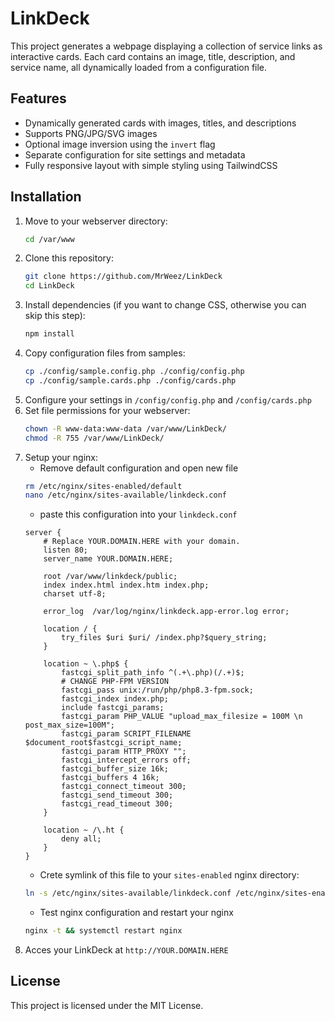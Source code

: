 # LinkDeck

This project generates a webpage displaying a collection of service links as interactive cards. Each card contains an image, title, description, and service name, all dynamically loaded from a configuration file.

## Features

- Dynamically generated cards with images, titles, and descriptions
- Supports PNG/JPG/SVG images
- Optional image inversion using the `invert` flag
- Separate configuration for site settings and metadata
- Fully responsive layout with simple styling using TailwindCSS

## Installation

1. Move to your webserver directory:
   ```sh
   cd /var/www
   ```
2. Clone this repository:
   ```sh
   git clone https://github.com/MrWeez/LinkDeck
   cd LinkDeck
   ```
3. Install dependencies (if you want to change CSS, otherwise you can skip this step):
   ```sh
   npm install
   ```
4. Copy configuration files from samples:
   ```sh
   cp ./config/sample.config.php ./config/config.php
   cp ./config/sample.cards.php ./config/cards.php
   ```
5. Configure your settings in `/config/config.php` and `/config/cards.php`
6. Set file permissions for your webserver:
   ```sh
   chown -R www-data:www-data /var/www/LinkDeck/
   chmod -R 755 /var/www/LinkDeck/
   ```
7. Setup your nginx:
   - Remove default configuration and open new file
   ```sh
   rm /etc/nginx/sites-enabled/default
   nano /etc/nginx/sites-available/linkdeck.conf
   ```
   - paste this configuration into your `linkdeck.conf`
   ```nginx
   server {
       # Replace YOUR.DOMAIN.HERE with your domain.
       listen 80;
       server_name YOUR.DOMAIN.HERE;

       root /var/www/linkdeck/public;
       index index.html index.htm index.php;
       charset utf-8;

       error_log  /var/log/nginx/linkdeck.app-error.log error;

       location / {
           try_files $uri $uri/ /index.php?$query_string;
       }
 
       location ~ \.php$ {
           fastcgi_split_path_info ^(.+\.php)(/.+)$;
           # CHANGE PHP-FPM VERSION
           fastcgi_pass unix:/run/php/php8.3-fpm.sock;
           fastcgi_index index.php;
           include fastcgi_params;
           fastcgi_param PHP_VALUE "upload_max_filesize = 100M \n post_max_size=100M";
           fastcgi_param SCRIPT_FILENAME $document_root$fastcgi_script_name;
           fastcgi_param HTTP_PROXY "";
           fastcgi_intercept_errors off;
           fastcgi_buffer_size 16k;
           fastcgi_buffers 4 16k;
           fastcgi_connect_timeout 300;
           fastcgi_send_timeout 300;
           fastcgi_read_timeout 300;
       }
 
       location ~ /\.ht {
           deny all;
       }
   }
   ```
   - Crete symlink of this file to your `sites-enabled` nginx directory:
   ```sh
   ln -s /etc/nginx/sites-available/linkdeck.conf /etc/nginx/sites-enabled/linkdeck.conf
   ```
   - Test nginx configuration and restart your nginx
   ```sh
   nginx -t && systemctl restart nginx
   ```
8. Acces your LinkDeck at `http://YOUR.DOMAIN.HERE`

## License

This project is licensed under the MIT License.
